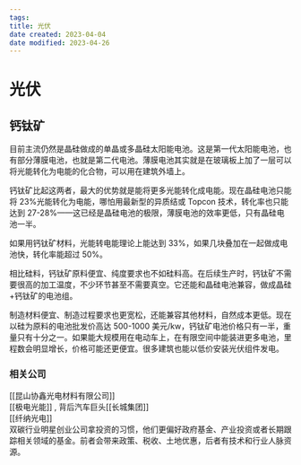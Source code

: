 ```yaml
---
tags:
title: 光伏
date created: 2023-04-04
date modified: 2023-04-26
---
```


# 光伏

## 钙钛矿

目前主流仍然是晶硅做成的单晶或多晶硅太阳能电池。这是第一代太阳能电池，也有部分薄膜电池，也就是第二代电池。薄膜电池其实就是在玻璃板上加了一层可以将光能转化为电能的化合物，可以用在建筑外墙上。

钙钛矿比起这两者，最大的优势就是能将更多光能转化成电能。现在晶硅电池只能将 23%光能转化为电能，哪怕用最新型的异质结或 Topcon 技术，转化率也只能达到 27-28%——这已经是晶硅电池的极限，薄膜电池的效率更低，只有晶硅电池一半。

如果用钙钛矿材料，光能转电能理论上能达到 33%，如果几块叠加在一起做成电池快，转化率能超过 50%。

相比硅料，钙钛矿原料便宜、纯度要求也不如硅料高。在后续生产时，钙钛矿不需要很高的加工温度，不少环节甚至不需要真空。它还能和晶硅电池兼容，做成晶硅+钙钛矿的电池组。

制造材料便宜、制造过程要求也更宽松，还能兼容其他材料，自然成本更低。现在以硅为原料的电池批发价高达 500-1000 美元/kw，钙钛矿电池价格只有一半，重量只有十分之一。如果能大规模用在电动车上，在有限空间中能装进更多电池，里程数会明显增长，价格可能还更便宜。很多建筑也能以低价安装光伏组件发电。

### 相关公司

[[昆山协鑫光电材料有限公司]]  
[[极电光能]] , 背后汽车巨头[[长城集团]]  
[[纤纳光电]]  
双碳行业明星创业公司拿投资的习惯，他们更偏好政府基金、产业投资或者长期跟踪相关领域的基金。前者会带来政策、税收、土地优惠，后者有技术和行业人脉资源。
